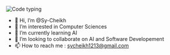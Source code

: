 

![Code typing](https://user-images.githubusercontent.com/81166169/189495543-e3588665-9cfe-445a-93d3-4a06756e4937.gif)




- 👋 Hi, I’m @Sy-Cheikh 
- 👀 I’m interested in Computer Sciences
- 🌱 I’m currently learning AI
- 💞️ I’m looking to collaborate on AI and Software Developement 
- 📫 How to reach me : sycheikh1213@gmail.com

<!---
Sy-Cheikh/Sy-Cheikh is a ✨ special ✨ repository because its `README.md` (this file) appears on your GitHub profile.
You can click the Preview link to take a look at your changes.
--->
